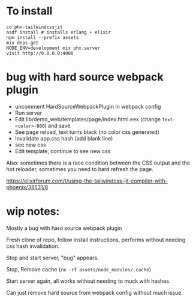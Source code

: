 # To install

```
cd phx-tailwindcssjit
asdf install # installs erlang + elixir
npm install --prefix assets
mix deps.get
NODE_ENV=development mix phx.server
visit http://0.0.0.0:4000
```

# bug with hard source webpack plugin

- uncomment HardSourceWebpackPlugin in webpack config
- Run server
- Edit lib/demo_web/templates/page/index.html.eex (change `text-<color>-800`) and save
- See page reload, text turns black (no color css generated)
- Invalidate app.css hash (add blank line)
- see new css
- Edit template, continue to see new css

Also: sometimes there is a race condition between the CSS output and the hot
reloader, sometimes you need to hard refresh the page.

https://elixirforum.com/t/using-the-tailwindcss-jit-compiler-with-phoenix/38531/8

# wip notes:

Mostly a bug with hard source webpack plugin

Fresh clone of repo, follow install instructions, performs without needing css hash invalidation.

Stop and start server, "bug" appears.

Stop, Remove cache (`rm -rf assets/node_modules/.cache`)

Start server again, all works without needing to muck with hashes.

Can just remove hard source from webpack config without much issue.

